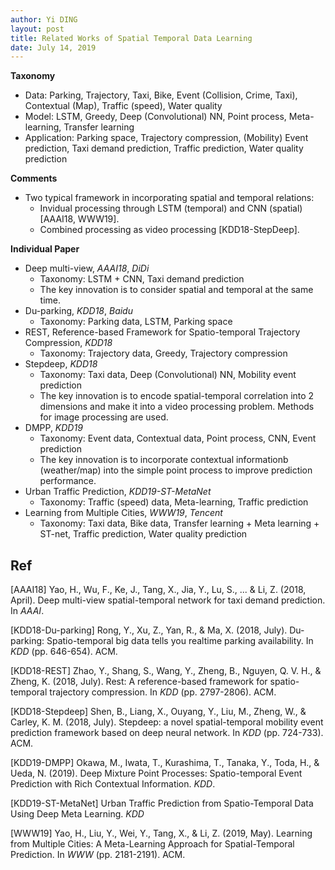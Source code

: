 ```yaml
---
author: Yi DING
layout: post
title: Related Works of Spatial Temporal Data Learning
date: July 14, 2019
---
```


**Taxonomy**

* Data: Parking, Trajectory, Taxi, Bike, Event (Collision, Crime, Taxi), Contextual (Map), Traffic (speed), Water quality
* Model: LSTM, Greedy, Deep (Convolutional) NN, Point process, Meta-learning, Transfer learning
* Application: Parking space, Trajectory compression, (Mobility) Event prediction, Taxi demand prediction, Traffic prediction, Water quality prediction

**Comments**

* Two typical framework in incorporating spatial and temporal relations:
  * Invidual processing through LSTM (temporal) and CNN (spatial) [AAAI18, WWW19].
  * Combined processing as video processing [KDD18-StepDeep].

**Individual Paper**

* Deep multi-view, *AAAI18*, *DiDi*
  * Taxonomy: LSTM + CNN, Taxi demand prediction
  * The key innovation is to consider spatial and temporal at the same time.
* Du-parking, *KDD18*, *Baidu*
  * Taxonomy: Parking data, LSTM, Parking space
* REST, Reference-based Framework for Spatio-temporal Trajectory Compression, *KDD18*
  * Taxonomy: Trajectory data, Greedy, Trajectory compression
* Stepdeep, *KDD18*
  * Taxonomy: Taxi data, Deep (Convolutional) NN, Mobility event prediction
  * The key innovation is to encode spatial-temporal correlation into 2 dimensions and make it into a video processing problem. Methods for image processing are used.
* DMPP, *KDD19*
  * Taxonomy: Event data, Contextual data, Point process, CNN, Event prediction
  * The key innovation is to incorporate contextual informationb (weather/map) into the simple point process to improve prediction performance.
* Urban Traffic Prediction, *KDD19-ST-MetaNet*
  * Taxonomy: Traffic (speed) data, Meta-learning, Traffic prediction
* Learning from Multiple Cities, *WWW19*, *Tencent*
  * Taxonomy: Taxi data, Bike data,  Transfer learning + Meta learning + ST-net, Traffic prediction, Water quality prediction



## Ref

[AAAI18] Yao, H., Wu, F., Ke, J., Tang, X., Jia, Y., Lu, S., ... & Li, Z. (2018, April). Deep multi-view spatial-temporal network for taxi demand prediction. In *AAAI*.

[KDD18-Du-parking] Rong, Y., Xu, Z., Yan, R., & Ma, X. (2018, July). Du-parking: Spatio-temporal big data tells you realtime parking availability. In *KDD* (pp. 646-654). ACM.

[KDD18-REST] Zhao, Y., Shang, S., Wang, Y., Zheng, B., Nguyen, Q. V. H., & Zheng, K. (2018, July). Rest: A reference-based framework for spatio-temporal trajectory compression. In *KDD* (pp. 2797-2806). ACM.

[KDD18-Stepdeep] Shen, B., Liang, X., Ouyang, Y., Liu, M., Zheng, W., & Carley, K. M. (2018, July). Stepdeep: a novel spatial-temporal mobility event prediction framework based on deep neural network. In *KDD* (pp. 724-733). ACM.

[KDD19-DMPP] Okawa, M., Iwata, T., Kurashima, T., Tanaka, Y., Toda, H., & Ueda, N. (2019). Deep Mixture Point Processes: Spatio-temporal Event Prediction with Rich Contextual Information. *KDD*.

[KDD19-ST-MetaNet] Urban Traffic Prediction from Spatio-Temporal Data Using Deep Meta Learning. *KDD*

[WWW19] Yao, H., Liu, Y., Wei, Y., Tang, X., & Li, Z. (2019, May). Learning from Multiple Cities: A Meta-Learning Approach for Spatial-Temporal Prediction. In *WWW* (pp. 2181-2191). ACM.

